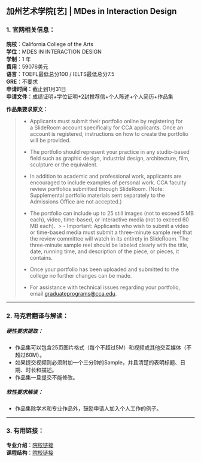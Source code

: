 ## 加州艺术学院[艺] | MDes in Interaction Design


### 1. 官网相关信息：

**院校**：California College of the Arts   
**学位**：MDES IN INTERACTION DESIGN   
**学制**：1 年  
**费用**：59076美元  
**语言**：TOEFL最低总分100 / IELTS最低总分7.5  
**GRE**：不要求    
**申请时间**：截止到1月31日  
**申请文件**：成绩证明+学位证明+2封推荐信+个人陈述+个人简历+作品集

**作品集要求原文：**   

> - Applicants must submit their portfolio online by registering for a SlideRoom account specifically for CCA applicants. Once an account is registered, instructions on how to create the portfolio will be provided.
> 
> - The portfolio should represent your practice in any studio-based field such as graphic design, industrial design, architecture, film, sculpture or the equivalent.
> 
> - In addition to academic and professional work, applicants are encouraged to include examples of personal work. CCA faculty review portfolios submitted through SlideRoom. (Note: Supplemental portfolio materials sent separately to the Admissions Office are not accepted.)
> 
> - The portfolio can include up to 25 still images (not to exceed 5 MB each), video, time-based, or interactive media (not to exceed 60 MB each).
>  > - Important: Applicants who wish to submit a video or time-based media must submit a three-minute sample reel that the review committee will watch in its entirety in SlideRoom. The three-minute sample reel should be labeled clearly with the title, date, running time, and description of the piece, or pieces, it contains.
> 
> - Once your portfolio has been uploaded and submitted to the college no further changes can be made.
> 
> - For assistance with technical issues regarding your portfolio, email graduateprograms@cca.edu.


---


### 2. 马克君翻译与解读：

##### 硬性要求提取：
- 作品集可以包含25页图片格式（每个不超过5M）和视频或其他交互媒体（不超过60M）。
- 如果提交视频则必须附加一个三分钟的Sample，并且清楚的表明标题、日期、时长和描述。
- 作品集一旦提交不能修改。


##### 软性要求解读：
- 作品集除学术和专业作品外，鼓励申请人加入个人工作的例子。


---


### 3. 有用链接：

**专业介绍**：[院校链接](https://www.cca.edu/design/interaction-design/)  
**课程结构**：[院校链接](https://www.cca.edu/design/interaction-design/#section-curriculum)

